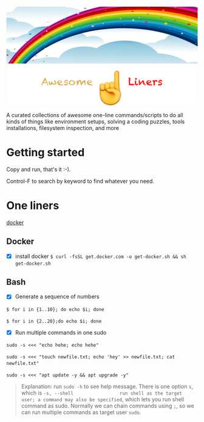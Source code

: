 <p align="center">
  <img src="https://github.com/10000TB/Awesome-One-Liner/blob/master/resources/imgs/awesome-one-liners-logo.png" />
</p>

A curated collections of awesome one-line commands/scripts to do all kinds of things like environment setups, solving a coding puzzles, tools installations, filesystem inspection, and more

# Getting started

Copy and run, that's it :-).

Control-F to search by keyword to find whatever you need.

# One liners
[docker](#docker)

## Docker

- [x] install docker
`$ curl -fsSL get.docker.com -o get-docker.sh && sh get-docker.sh`

## Bash
- [x] Generate a sequence of numbers

`$ for i in {1..10}; do echo $i; done`

`$ for i in {2..20};do echo $i; done`

- [x] Run multiple commands in one sudo

`sudo -s <<< "echo hehe; echo hehe"`

`sudo -s <<< "touch newfile.txt; echo 'hey' >> newfile.txt; cat newfile.txt"`

`sudo -s <<< "apt update -y && apt upgrade -y"`

>Explanation: run `sudo -h` to see help message. There is one option `s`, which is `-s, --shell                 run shell as the target user; a command may also be specified`, which lets you run shell command as sudo. Normally we can chain commands using `;`, so we can run multiple commands as target user `sudo`.
